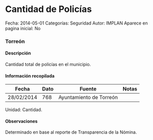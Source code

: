 Cantidad de Policías
=====

Fecha: 2014-05-01
Categorías: Seguridad
Autor: IMPLAN
Aparece en pagina inicial: No

### Torreón

#### Descripción

Cantidad total de policías en el municipio.

<!-- break -->

#### Información recopilada

<table class="table table-hover table-bordered matriz">
  <thead>
    <tr><th>Fecha</th><th>Dato</th><th>Fuente</th><th>Notas</th></tr>
  </thead>
  <tbody>
    <tr><td class="centrado">28/02/2014</td><td class="derecha">768</td><td>Ayuntamiento de Torreón</td><td></td></tr>
  </tbody>
</table>

Unidad: Cantidad.

#### Observaciones

Determinado en base al reporte de Transparencia de la Nómina.
